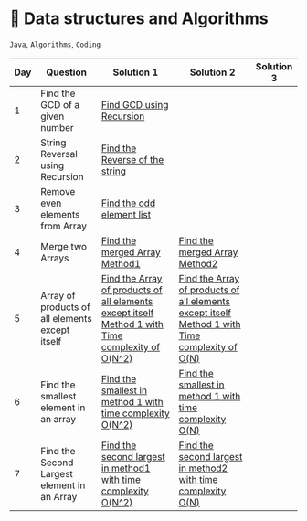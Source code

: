 # :rocket: Data structures and Algorithms

`Java`, `Algorithms`, `Coding`




| Day | Question | Solution 1 | Solution 2 | Solution 3|
|----|-------|-------|-----|-----|
| 1 | Find the GCD of a given number | [Find GCD using Recursion](Recursion/FindGCD.java) | | |
| 2 | String Reversal using Recursion | [Find the Reverse of the string](String/StringReverse.java)| | |
| 3 | Remove even elements from Array | [Find the odd element list](Arrays/TestPrimeNumbers/Arrays/RemoveEvenElements.java)| | | 
| 4 | Merge two Arrays | [Find the merged Array Method1](Arrays/TestPrimeNumbers/Arrays/MergeTwoArrays.java)| [Find the merged Array Method2](Arrays/TestPrimeNumbers/Arrays/AnotherMergeArrays.java) | |
| 5 | Array of products of all elements except itself | [Find the Array of products of all elements except itself Method 1 with Time complexity of O(N^2)](Arrays/TestPrimeNumbers/Arrays/ProductExceptTheElement.java)| [Find the Array of products of all elements except itself Method 1 with Time complexity of O(N)](Arrays/TestPrimeNumbers/Arrays/ProductExceptElementItself.java)| |
| 6 | Find the smallest element in an array | [Find the smallest in method 1 with time complexity O(N^2)](Arrays/TestPrimeNumbers/Arrays/CheckMinimumOne.java)| [Find the smallest in method 1 with time complexity O(N)](Arrays/TestPrimeNumbers/Arrays/CheckMinimumTwo.java)| |
| 7 | Find the Second Largest element in an Array | [Find the second largest in method1 with time complexity O(N^2)](Arrays/TestPrimeNumbers/Arrays/SecondLargest.java)| [Find the second largest in method2 with time complexity O(N)](Arrays/TestPrimeNumbers/Arrays/SecondLargestTwo.java)| 